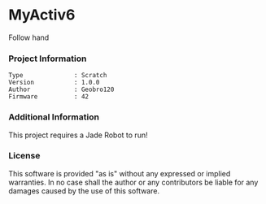 MyActiv6
================

Follow hand

### Project Information
```
Type              : Scratch
Version           : 1.0.0
Author            : Geobro120
Firmware          : 42
```

### Additional Information
This project requires a Jade Robot to run!

### License
This software is provided "as is" without any expressed or implied warranties.  In no case shall the author or any contributors be liable for any damages caused by the use of this software.

